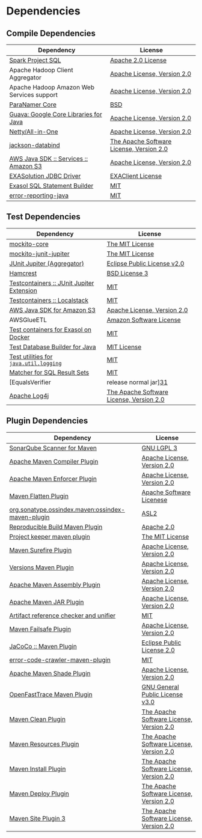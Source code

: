 <!-- @formatter:off -->
# Dependencies

## Compile Dependencies

| Dependency                                  | License                                       |
| ------------------------------------------- | --------------------------------------------- |
| [Spark Project SQL][0]                      | [Apache 2.0 License][1]                       |
| Apache Hadoop Client Aggregator             | [Apache License, Version 2.0][2]              |
| Apache Hadoop Amazon Web Services support   | [Apache License, Version 2.0][2]              |
| [ParaNamer Core][3]                         | [BSD][4]                                      |
| [Guava: Google Core Libraries for Java][5]  | [Apache License, Version 2.0][6]              |
| [Netty/All-in-One][7]                       | [Apache License, Version 2.0][8]              |
| [jackson-databind][9]                       | [The Apache Software License, Version 2.0][6] |
| [AWS Java SDK :: Services :: Amazon S3][10] | [Apache License, Version 2.0][11]             |
| [EXASolution JDBC Driver][12]               | [EXAClient License][13]                       |
| [Exasol SQL Statement Builder][14]          | [MIT][15]                                     |
| [error-reporting-java][16]                  | [MIT][15]                                     |

## Test Dependencies

| Dependency                                      | License                                       |
| ----------------------------------------------- | --------------------------------------------- |
| [mockito-core][17]                              | [The MIT License][18]                         |
| [mockito-junit-jupiter][17]                     | [The MIT License][18]                         |
| [JUnit Jupiter (Aggregator)][19]                | [Eclipse Public License v2.0][20]             |
| [Hamcrest][21]                                  | [BSD License 3][22]                           |
| [Testcontainers :: JUnit Jupiter Extension][23] | [MIT][24]                                     |
| [Testcontainers :: Localstack][23]              | [MIT][24]                                     |
| [AWS Java SDK for Amazon S3][10]                | [Apache License, Version 2.0][11]             |
| AWSGlueETL                                      | [Amazon Software License][25]                 |
| [Test containers for Exasol on Docker][26]      | [MIT][15]                                     |
| [Test Database Builder for Java][27]            | [MIT License][28]                             |
| [Test utilities for `java.util.logging`][29]    | [MIT][15]                                     |
| [Matcher for SQL Result Sets][30]               | [MIT][15]                                     |
| [EqualsVerifier | release normal jar][31]       | [Apache License, Version 2.0][2]              |
| [Apache Log4j][32]                              | [The Apache Software License, Version 2.0][6] |

## Plugin Dependencies

| Dependency                                              | License                                       |
| ------------------------------------------------------- | --------------------------------------------- |
| [SonarQube Scanner for Maven][33]                       | [GNU LGPL 3][34]                              |
| [Apache Maven Compiler Plugin][35]                      | [Apache License, Version 2.0][2]              |
| [Apache Maven Enforcer Plugin][36]                      | [Apache License, Version 2.0][2]              |
| [Maven Flatten Plugin][37]                              | [Apache Software Licenese][6]                 |
| [org.sonatype.ossindex.maven:ossindex-maven-plugin][38] | [ASL2][6]                                     |
| [Reproducible Build Maven Plugin][39]                   | [Apache 2.0][6]                               |
| [Project keeper maven plugin][40]                       | [The MIT License][41]                         |
| [Maven Surefire Plugin][42]                             | [Apache License, Version 2.0][2]              |
| [Versions Maven Plugin][43]                             | [Apache License, Version 2.0][2]              |
| [Apache Maven Assembly Plugin][44]                      | [Apache License, Version 2.0][2]              |
| [Apache Maven JAR Plugin][45]                           | [Apache License, Version 2.0][2]              |
| [Artifact reference checker and unifier][46]            | [MIT][15]                                     |
| [Maven Failsafe Plugin][47]                             | [Apache License, Version 2.0][2]              |
| [JaCoCo :: Maven Plugin][48]                            | [Eclipse Public License 2.0][49]              |
| [error-code-crawler-maven-plugin][50]                   | [MIT][15]                                     |
| [Apache Maven Shade Plugin][51]                         | [Apache License, Version 2.0][2]              |
| [OpenFastTrace Maven Plugin][52]                        | [GNU General Public License v3.0][53]         |
| [Maven Clean Plugin][54]                                | [The Apache Software License, Version 2.0][6] |
| [Maven Resources Plugin][55]                            | [The Apache Software License, Version 2.0][6] |
| [Maven Install Plugin][56]                              | [The Apache Software License, Version 2.0][6] |
| [Maven Deploy Plugin][57]                               | [The Apache Software License, Version 2.0][6] |
| [Maven Site Plugin 3][58]                               | [The Apache Software License, Version 2.0][6] |

[0]: http://spark.apache.org/
[1]: http://www.apache.org/licenses/LICENSE-2.0.html
[2]: https://www.apache.org/licenses/LICENSE-2.0.txt
[3]: https://github.com/paul-hammant/paranamer
[4]: LICENSE
[5]: https://github.com/google/guava
[6]: http://www.apache.org/licenses/LICENSE-2.0.txt
[7]: https://netty.io
[8]: https://www.apache.org/licenses/LICENSE-2.0
[9]: http://github.com/FasterXML/jackson
[10]: https://aws.amazon.com/sdkforjava
[11]: https://aws.amazon.com/apache2.0
[12]: http://www.exasol.com
[13]: https://docs.exasol.com/connect_exasol/drivers/jdbc.htm
[14]: https://github.com/exasol/sql-statement-builder
[15]: https://opensource.org/licenses/MIT
[16]: https://github.com/exasol/error-reporting-java
[17]: https://github.com/mockito/mockito
[18]: https://github.com/mockito/mockito/blob/main/LICENSE
[19]: https://junit.org/junit5/
[20]: https://www.eclipse.org/legal/epl-v20.html
[21]: http://hamcrest.org/JavaHamcrest/
[22]: http://opensource.org/licenses/BSD-3-Clause
[23]: https://testcontainers.org
[24]: http://opensource.org/licenses/MIT
[25]: http://aws.amazon.com/asl/
[26]: https://github.com/exasol/exasol-testcontainers
[27]: https://github.com/exasol/test-db-builder-java/
[28]: https://github.com/exasol/test-db-builder-java/blob/main/LICENSE
[29]: https://github.com/exasol/java-util-logging-testing
[30]: https://github.com/exasol/hamcrest-resultset-matcher
[31]: https://www.jqno.nl/equalsverifier
[32]: http://logging.apache.org/log4j/1.2/
[33]: http://sonarsource.github.io/sonar-scanner-maven/
[34]: http://www.gnu.org/licenses/lgpl.txt
[35]: https://maven.apache.org/plugins/maven-compiler-plugin/
[36]: https://maven.apache.org/enforcer/maven-enforcer-plugin/
[37]: https://www.mojohaus.org/flatten-maven-plugin
[38]: https://sonatype.github.io/ossindex-maven/maven-plugin/
[39]: http://zlika.github.io/reproducible-build-maven-plugin
[40]: https://github.com/exasol/project-keeper/
[41]: https://github.com/exasol/project-keeper/blob/main/LICENSE
[42]: https://maven.apache.org/surefire/maven-surefire-plugin/
[43]: http://www.mojohaus.org/versions-maven-plugin/
[44]: https://maven.apache.org/plugins/maven-assembly-plugin/
[45]: https://maven.apache.org/plugins/maven-jar-plugin/
[46]: https://github.com/exasol/artifact-reference-checker-maven-plugin
[47]: https://maven.apache.org/surefire/maven-failsafe-plugin/
[48]: https://www.jacoco.org/jacoco/trunk/doc/maven.html
[49]: https://www.eclipse.org/legal/epl-2.0/
[50]: https://github.com/exasol/error-code-crawler-maven-plugin
[51]: https://maven.apache.org/plugins/maven-shade-plugin/
[52]: https://github.com/itsallcode/openfasttrace-maven-plugin
[53]: https://www.gnu.org/licenses/gpl-3.0.html
[54]: http://maven.apache.org/plugins/maven-clean-plugin/
[55]: http://maven.apache.org/plugins/maven-resources-plugin/
[56]: http://maven.apache.org/plugins/maven-install-plugin/
[57]: http://maven.apache.org/plugins/maven-deploy-plugin/
[58]: http://maven.apache.org/plugins/maven-site-plugin/
